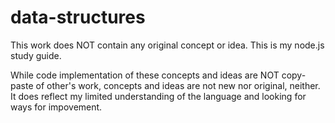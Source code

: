 data-structures
===============


This work does NOT contain any original concept or idea.  This is my node.js study guide.

While code implementation of these concepts and ideas are NOT copy-paste of other's work, concepts and ideas are not new nor original, neither.  It does reflect my limited understanding of the language and looking for ways for impovement.

